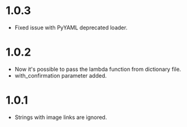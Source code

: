 # 1.0.3

-   Fixed issue with PyYAML deprecated loader.

# 1.0.2

-   Now it's possible to pass the lambda function from dictionary file.
-   with_confirmation parameter added.

# 1.0.1

-   Strings with image links are ignored.
